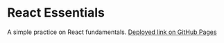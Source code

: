 # React Essentials

A simple practice on React fundamentals.
[Deployed link on GitHub Pages](https://react-essentials-yec9.onrender.com)
